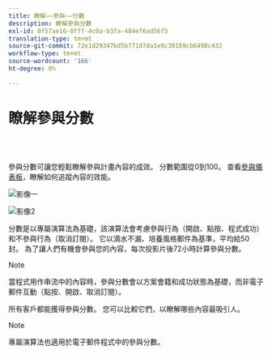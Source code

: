 ```yaml
---
title: 瞭解——參與——分數
description: 瞭解參與分數
exl-id: 0f57ae16-0fff-4c0a-b3fa-484ef6ad56f5
translation-type: tm+mt
source-git-commit: 72e1d29347bd5b77107da1e9c30169cb6490c432
workflow-type: tm+mt
source-wordcount: '166'
ht-degree: 0%

---
```


# 瞭解參與分數

<br> 

參與分數可讓您輕鬆瞭解參與計畫內容的成效。 分數範圍從0到100。 查看[參與儀表板](https://docs.marketo.com/display/DOCS/The+Engagement+Dashboard)，瞭解如何追蹤內容的效能。

![影像一](/help/sky/assets/engagement-programs/understanding-the-engagement-score/understanding-the-engagement-score-1.png)

![影像2](/help/sky/assets/engagement-programs/understanding-the-engagement-score/understanding-the-engagement-score-2.png)

分數是以專屬演算法為基礎，該演算法會考慮參與行為（開啟、點按、程式成功）和不參與行為（取消訂閱）。 它以滴水不漏、培養風格郵件為基準，平均給50封。 為了讓人們有機會參與您的內容，每次投影片後72小時計算參與分數。

>[!NOTE]
>
>當程式用作串流中的內容時，參與分數會以方案會籍和成功狀態為基礎，而非電子郵件互動（點按、開啟、取消訂閱）。
>
>所有客戶都能獲得參與分數。 您可以比較它們，以瞭解哪些內容最吸引人。

>[!NOTE]
>
>專屬演算法也適用於電子郵件程式中的參與分數。
